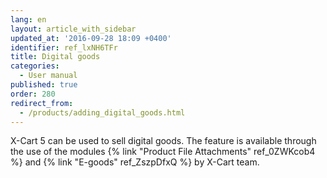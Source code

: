 ```yaml
---
lang: en
layout: article_with_sidebar
updated_at: '2016-09-28 18:09 +0400'
identifier: ref_lxNH6TFr
title: Digital goods
categories:
  - User manual
published: true
order: 280
redirect_from:
  - /products/adding_digital_goods.html
---
```

X-Cart 5 can be used to sell digital goods. The feature is available through the use of the modules {% link "Product File Attachments" ref_0ZWKcob4 %} and {% link "E-goods" ref_ZszpDfxQ %} by X-Cart team.
